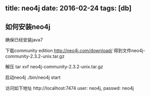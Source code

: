 title: neo4j
date: 2016-02-24
tags: [db]
---

## 如何安装neo4j
确保已经安装java7

下载community edition
http://neo4j.com/download/
得到文件neo4j-community-2.3.2-unix.tar.gz

解压
tar xvf neo4j-community-2.3.2-unix.tar.gz

启动neo4j
./bin/neo4j start

访问如下地址
http://localhost:7474
user: neo4j, passwd: neo4j

